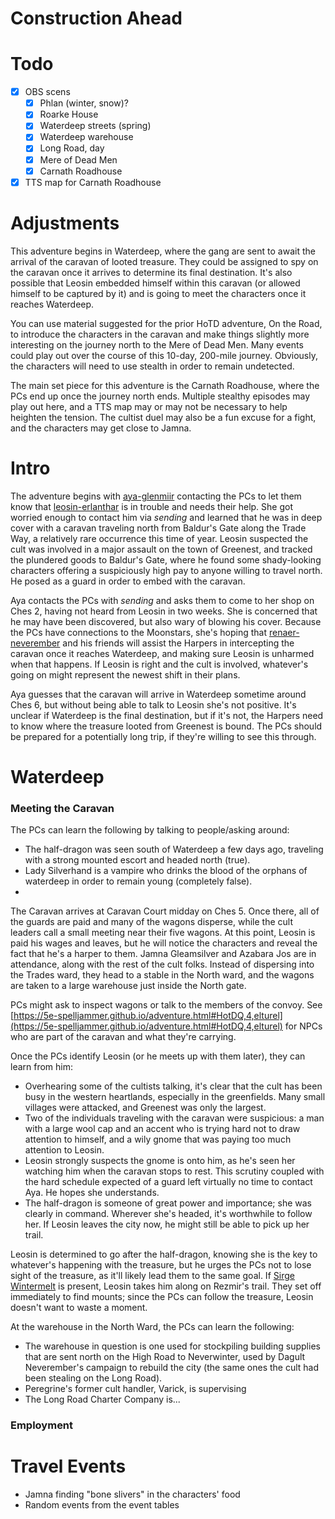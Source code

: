 # Construction Ahead

# Todo

- [x]  OBS scens
    - [x]  Phlan (winter, snow)?
    - [x]  Roarke House
    - [x]  Waterdeep streets (spring)
    - [x]  Waterdeep warehouse
    - [x]  Long Road, day
    - [x]  Mere of Dead Men
    - [x]  Carnath Roadhouse
- [x]  TTS map for Carnath Roadhouse

# Adjustments

This adventure begins in Waterdeep, where the gang are sent to await the arrival of the caravan of looted treasure. They could be assigned to spy on the caravan once it arrives to determine its final destination. It's also possible that Leosin embedded himself within this caravan (or allowed himself to be captured by it) and is going to meet the characters once it reaches Waterdeep.

You can use material suggested for the prior HoTD adventure, On the Road, to introduce the characters in the caravan and make things slightly more interesting on the journey north to the Mere of Dead Men. Many events could play out over the course of this 10-day, 200-mile journey. Obviously, the characters will need to use stealth in order to remain undetected.

The main set piece for this adventure is the Carnath Roadhouse, where the PCs end up once the journey north ends. Multiple stealthy episodes may play out here, and a TTS map may or may not be necessary to help heighten the tension. The cultist duel may also be a fun excuse for a fight, and the characters may get close to Jamna.

# Intro

The adventure begins with [aya-glenmiir](../npcs/aya-glenmiir.md) contacting the PCs to let them know that [leosin-erlanthar](../npcs/leosin-erlanthar.md) is in trouble and needs their help. She got worried enough to contact him via *sending* and learned that he was in deep cover with a caravan traveling north from Baldur's Gate along the Trade Way, a relatively rare occurrence this time of year. Leosin suspected the cult was involved in a major assault on the town of Greenest, and tracked the plundered goods to Baldur's Gate, where he found some shady-looking characters offering a suspiciously high pay to anyone willing to travel north. He posed as a guard in order to embed with the caravan.

Aya contacts the PCs with *sending* and asks them to come to her shop on Ches 2, having not heard from Leosin in two weeks. She is concerned that he may have been discovered, but also wary of blowing his cover. Because the PCs have connections to the Moonstars, she's hoping that [renaer-neverember](../npcs/renaer-neverember.md) and his friends will assist the Harpers in intercepting the caravan once it reaches Waterdeep, and making sure Leosin is unharmed when that happens. If Leosin is right and the cult is involved, whatever's going on might represent the newest shift in their plans.

Aya guesses that the caravan will arrive in Waterdeep sometime around Ches 6, but without being able to talk to Leosin she's not positive. It's unclear if Waterdeep is the final destination, but if it's not, the Harpers need to know where the treasure looted from Greenest is bound. The PCs should be prepared for a potentially long trip, if they're willing to see this through.

# Waterdeep

### Meeting the Caravan

The PCs can learn the following by talking to people/asking around:

- The half-dragon was seen south of Waterdeep a few days ago, traveling with a strong mounted escort and headed north (true).
- Lady Silverhand is a vampire who drinks the blood of the orphans of waterdeep in order to remain young (completely false).
- 

The Caravan arrives at Caravan Court midday on Ches 5. Once there, all of the guards are paid and many of the wagons disperse, while the cult leaders call a small meeting near their five wagons. At this point, Leosin is paid his wages and leaves, but he will notice the characters and reveal the fact that he's a harper to them. Jamna Gleamsilver and Azabara Jos are in attendance, along with the rest of the cult folks. Instead of dispersing into the Trades ward, they head to a stable in the North ward, and the wagons are taken to a large warehouse just inside the North gate.

PCs might ask to inspect wagons or talk to the members of the convoy. See [https://5e-spelljammer.github.io/adventure.html#HotDQ,4,elturel](https://5e-spelljammer.github.io/adventure.html#HotDQ,4,elturel) for NPCs who are part of the caravan and what they're carrying.

Once the PCs identify Leosin (or he meets up with them later), they can learn from him:

- Overhearing some of the cultists talking, it's clear that the cult has been busy in the western heartlands, especially in the greenfields. Many small villages were attacked, and Greenest was only the largest.
- Two of the individuals traveling with the caravan were suspicious: a man with a large wool cap and an accent who is trying hard not to draw attention to himself, and a wily gnome that was paying too much attention to Leosin.
- Leosin strongly suspects the gnome is onto him, as he's seen her watching him when the caravan stops to rest. This scrutiny coupled with the hard schedule expected of a guard left virtually no time to contact Aya. He hopes she understands.
- The half-dragon is someone of great power and importance; she was clearly in command. Wherever she's headed, it's worthwhile to follow her. If Leosin leaves the city now, he might still be able to pick up her trail.

Leosin is determined to go after the half-dragon, knowing she is the key to whatever's happening with the treasure, but he urges the PCs not to lose sight of the treasure, as it'll likely lead them to the same goal. If [Sirge Wintermelt](../Characters/Sirge%20Wintermelt/%21index.md) is present, Leosin takes him along on Rezmir's trail. They set off immediately to find mounts; since the PCs can follow the treasure, Leosin doesn't want to waste a moment.

At the warehouse in the North Ward, the PCs can learn the following:

- The warehouse in question is one used for stockpiling building supplies that are sent north on the High Road to Neverwinter, used by Dagult Neverember's campaign to rebuild the city (the same ones the cult had been stealing on the Long Road).
- Peregrine's former cult handler, Varick, is supervising
- The Long Road Charter Company is...

### Employment

# Travel Events

- Jamna finding "bone slivers" in the characters' food
- Random events from the event tables